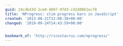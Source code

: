 ```yaml
---
guid: 24cdb43d-1ce0-4097-97d3-c42d8061ec78
title: 'NProgress: slim progress bars in JavaScript'
created: '2013-08-21T12:08:38+00:00'
changed: '2019-09-24T14:43:59+00:00'


bookmark_of: 'http://ricostacruz.com/nprogress/'
---
```




